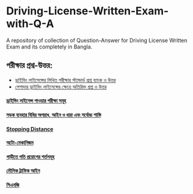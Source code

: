 # Driving-License-Written-Exam-with-Q-A
A repository of collection of Question-Answer for Driving License Written Exam and its completely in Bangla.

## পরীক্ষার প্রশ্ন-উত্তর:
- [ড্রাইভিং লাইসেন্সের লিখিত পরীক্ষার স্ট্যান্ডার্ড প্রশ্ন ব্যাংক ও উত্তর](Questions/Private_Driver.md)
- [পেশাদার ড্রাইভিং লাইসেন্সের ক্ষেত্রে অতিরিক্ত প্রশ্ন ও উত্তর](Questions/Corporate_Driver.md)


#### [ড্রাইভিং লাইসেন্স পাওয়ার পরীক্ষা সমূহ](Practical_Exam.md)
#### [সড়ক ব্যবহার বিধির অপরাধ, আইন ও ধারা এবং সর্বোচ্চ শাস্তি](Traffic_Rule_Break_Punishment.md)
#### [Stopping Distance](Stopping_Distance.md)

#### [অটো-মেকানিজম](Auto_Mechanism.md)

#### [গাড়ীতে গতি প্রয়োগের শর্তসমূহ](Conditions_On_Speeding.md)
#### [মৌলিক ট্রাফিক আইন](Major_Traffic_Rules.md)
#### [সিএনজি](CNG.md)